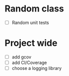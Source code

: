# Random class

- [ ] Random unit tests

# Project wide

- [ ] add gcov
- [ ] add CI/Coverage
- [ ] choose a logging library
